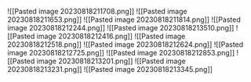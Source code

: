 ![[Pasted image 20230818211708.png]]
![[Pasted image 20230818211653.png]]
![[Pasted image 20230818211814.png]]
![[Pasted image 20230818212244.png]]
![[Pasted image 20230818213510.png]]
![[Pasted image 20230818212416.png]]
![[Pasted image 20230818212518.png]]
![[Pasted image 20230818212624.png]]
![[Pasted image 20230818212725.png]]
![[Pasted image 20230818212853.png]]
![[Pasted image 20230818213201.png]]
![[Pasted image 20230818213231.png]]
![[Pasted image 20230818213345.png]]